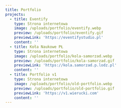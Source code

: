 ```yaml
---
title: Portfolio
projects:
  - title: Eventify
    type: Strona internetowa
    image: /uploads/portfolio/eventify.webp
    preview: /uploads/portfolio/eventify.gif
    previewLink: 'https://eventifystudio.pl'
    content: ''
  - title: Koła Naukowe PŁ
    type: Strona internetowa
    image: /uploads/portfolio/kola-samorzad.webp
    preview: /uploads/portfolio/kola-samorzad.gif
    previewLink: 'https://kola.samorzad.p.lodz.pl'
    content: ''
  - title: Portfolio v1
    type: Strona internetowa
    image: /uploads/portfolio/old-portfolio.webp
    preview: /uploads/portfolio/old-portfolio.gif
    previewLink: 'https://v1.wierucki.com'
    content: ''
---
```


